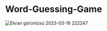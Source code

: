 # Word-Guessing-Game
![Ekran görüntüsü 2023-03-16 222247](https://user-images.githubusercontent.com/88059253/225733758-eccc8d06-9eb7-4aff-86b7-2feac8a2c09d.png)
